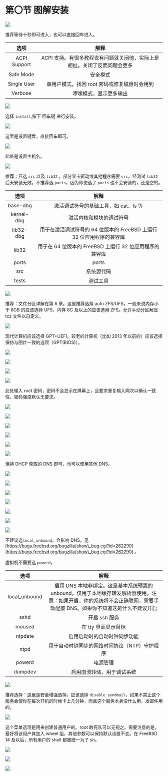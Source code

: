 # 第〇节 图解安装

![](../.gitbook/assets/安装1.png)

推荐等待十秒即可进入，也可以直接回车进入。

|      选项      |      解释     |
| :----------: | :---------: |
| ACPI Support |   ACPI 支持。有很多教程说有问题就关闭他，实际上是胡扯。关闭了反而问题会更多   |
|   Safe Mode  |     安全模式    |
|  Single User |    单用户模式，找回 root 密码或修复磁盘时会用到    |
|    Verbose   | 啰嗦模式，显示更多输出 |

![](../.gitbook/assets/安装2.png)

选择 `install`,按下 回车键 进行安装。

![](../.gitbook/assets/安装3.png)

这里是设置键盘，直接回车即可。

![](../.gitbook/assets/安装4.png)

此处是设置主机名。

![](../.gitbook/assets/安装5.png)

推荐：只选 `src` 以及 `lib32` 。部分显卡驱动或其他程序需要 `src`，经测试 `lib32` 后天安装无效。不推荐选 `ports`，因为即使选了 `ports` 也不会安装的，还是空的。

|     选项     |                      解释                     |
| :--------: | :-----------------------------------------: |
|  base-dbg  |           激活调试符号的基础工具，如 cat、ls 等           |
| kernel-dbg |                激活内核和模块的调试符号                |
|  lib32-dbg | 用于在激活调试符号的 64 位版本的 FreeBSD 上运行 32 位应用程序的兼容库 |
|    lib32   |     用于在 64 位版本的 FreeBSD 上运行 32 位应用程序的兼容库    |
|    ports   |                    ports                    |
|     src    |                    系统源代码                    |
|    tests   |                     测试工具                    |

![](../.gitbook/assets/安装6.png)

推荐：文件分区详解在第 6 章。这里推荐选择 auto ZFS/UFS，一般来说内存小于 8GB 的应该选择 UFS，内存 8G 及以上的应该选用 ZFS。允许手动分区解压 txz 文件以自定义。

![](../.gitbook/assets/安装7.png)

现代计算机应该选择 GPT+UEFI。较老的计算机（比如 2013 年以前的）应该选择保持与图片一致的选项（GPT(BIOS)）。

![](../.gitbook/assets/安装8.png)

![](../.gitbook/assets/安装9.png)

![](../.gitbook/assets/安装10.png)

![](../.gitbook/assets/安装11.png)

此处输入 root 密码，密码不会显示在屏幕上，且要求重复输入两次以确认一致性。密码强度默认无要求。

![](../.gitbook/assets/安装12.png)

![](../.gitbook/assets/安装13.png)

![](../.gitbook/assets/安装14.png)

![](../.gitbook/assets/安装15.png)

![](../.gitbook/assets/安装16.png)

![](../.gitbook/assets/安装17.png)

保持 DHCP 获取的 DNS 即可，也可以使用其他 DNS。

![](../.gitbook/assets/安装18.png)

![](../.gitbook/assets/安装19.png)

![](../.gitbook/assets/安装20.png)

![](../.gitbook/assets/安装21.png)

![](../.gitbook/assets/安装22.png)

![](../.gitbook/assets/安装23.png)

![](../.gitbook/assets/安装24-修.png)

不建议选`local_unbound`，会影响 DNS，见 [https://bugs.freebsd.org/bugzilla/show\_bug.cgi?id=262290](https://bugs.freebsd.org/bugzilla/show\_bug.cgi?id=262290) 。

虚拟机不需要选 `powerd`。

|       选项       |                        解释                       |
| :------------: | :---------------------------------------------: |
| local\_unbound | 启用 DNS 本地非绑定。这是基本系统预置的 unbound，仅用于本地缓存转发解析器使用。注意：如果开启，你的系统将不会正确联网，需要手动配置 DNS。如果你不知道这是什么不建议开启 |
|      sshd      |                    开启 ssh 服务                    |
|     moused     |                   在 tty 界面显示鼠标                  |
|     ntpdate    |                 启用启动时的自动时钟同步功能                 |
|      ntpd      |            用于自动时钟同步的网络时间协议（NTP）守护程序          |
|     powerd     |                       电源管理                      |
|     dumpdev    |                  启用崩溃转储，用于调试系统                  |

![](../.gitbook/assets/安装25.png)

推荐选择：这里是安全增强选择，应该选择 `disable_sendmail`，如果不禁止这个服务会使你在每次开机的时候卡上几分钟，而且这个服务本身没什么用，发邮件用的。

![](../.gitbook/assets/安装26.png)

这个菜单选项是用来创建普通用户的。root 敢死队可以无视之。需要注意的是，最好将该用户其加入 wheel 组，其他参数可以保持默认设置不变。在 FreeBSD 14 及以后，所有用户的 shell 都被统一为了 sh。

![](../.gitbook/assets/安装27.png)

![](../.gitbook/assets/安装28.png)

![](../.gitbook/assets/安装29.png)

